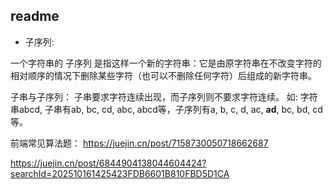 ## readme

* 子序列: 

一个字符串的 子序列 是指这样一个新的字符串：它是由原字符串在不改变字符的相对顺序的情况下删除某些字符（也可以不删除任何字符）后组成的新字符串。

子串与子序列： 子串要求字符连续出现，而子序列则不要求字符连续。
如: 字符串abcd, 子串有ab, bc, cd, abc, abcd等，子序列有a, b, c, d, ac, **ad**, bc, bd, cd等。


前端常见算法题：
https://juejin.cn/post/7158730050718662687

https://juejin.cn/post/6844904138044604424?searchId=202510161425423FDB6601B810FBD5D1CA